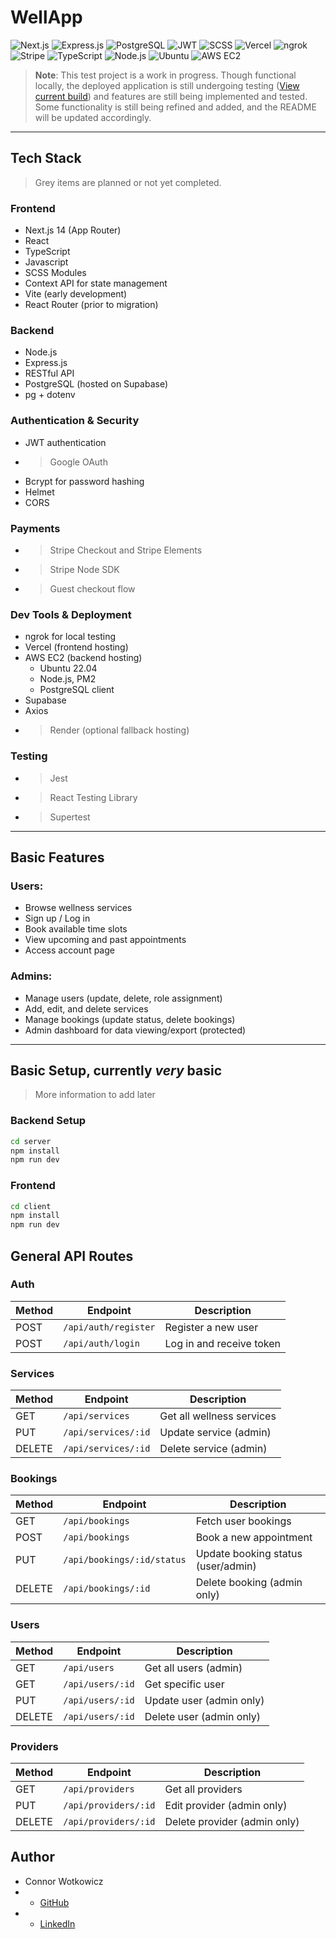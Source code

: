 # WellApp
![Next.js](https://img.shields.io/badge/Next.js-000?style=for-the-badge&logo=next.js&logoColor=white)
![Express.js](https://img.shields.io/badge/Express.js-000?style=for-the-badge&logo=express&logoColor=white)
![PostgreSQL](https://img.shields.io/badge/PostgreSQL-316192?style=for-the-badge&logo=postgresql&logoColor=white)
![JWT](https://img.shields.io/badge/JWT-000?style=for-the-badge&logo=jsonwebtokens&logoColor=white)
![SCSS](https://img.shields.io/badge/SCSS-cc6699?style=for-the-badge&logo=sass&logoColor=white)
![Vercel](https://img.shields.io/badge/Vercel-000?style=for-the-badge&logo=vercel&logoColor=white)
![ngrok](https://img.shields.io/badge/ngrok-1F1E37?style=for-the-badge&logo=ngrok&logoColor=white)
![Stripe](https://img.shields.io/badge/Stripe-635BFF?style=for-the-badge&logo=stripe&logoColor=white)
![TypeScript](https://img.shields.io/badge/TypeScript-3178C6?style=for-the-badge&logo=typescript&logoColor=white)
![Node.js](https://img.shields.io/badge/Node.js-339933?style=for-the-badge&logo=nodedotjs&logoColor=white)
![Ubuntu](https://img.shields.io/badge/Ubuntu-E95420?style=for-the-badge&logo=ubuntu&logoColor=white)
![AWS EC2](https://img.shields.io/badge/AWS%20EC2-232F3E?style=for-the-badge&logo=amazon-aws&logoColor=white)






> **Note**: This test project is a work in progress. Though functional locally, the deployed application is still undergoing testing ([View current build](https://wellness2k25.vercel.app/)) and features are still being implemented and tested. Some functionality is still being refined and added, and the README will be updated accordingly.

---

## Tech Stack

> Grey items are planned or not yet completed.

### Frontend
- Next.js 14 (App Router)
- React
- TypeScript
- Javascript
- SCSS Modules
- Context API for state management
- Vite (early development)
- React Router (prior to migration)

### Backend
- Node.js
- Express.js
- RESTful API
- PostgreSQL (hosted on Supabase)
- pg + dotenv

### Authentication & Security
- JWT authentication
- > Google OAuth
- Bcrypt for password hashing
- Helmet
- CORS
### Payments
- > Stripe Checkout and Stripe Elements
- > Stripe Node SDK
- > Guest checkout flow

### Dev Tools & Deployment
- ngrok for local testing
- Vercel (frontend hosting)
- AWS EC2 (backend hosting)
  - Ubuntu 22.04
  - Node.js, PM2 
  - PostgreSQL client
- Supabase 
- Axios
- > Render (optional fallback hosting)


### Testing
- > Jest
- > React Testing Library
- > Supertest


---

## Basic Features

### Users:
- Browse wellness services
- Sign up / Log in
- Book available time slots
- View upcoming and past appointments
- Access account page

### Admins:
- Manage users (update, delete, role assignment)
- Add, edit, and delete services
- Manage bookings (update status, delete bookings)
- Admin dashboard for data viewing/export (protected)



---

## Basic Setup, currently *very* basic
>More information to add later

### Backend Setup
```bash
cd server
npm install
npm run dev
```

### Frontend
```bash
cd client
npm install
npm run dev
```


## General API Routes

### Auth

| Method | Endpoint             | Description              |
|--------|----------------------|--------------------------|
| POST   | `/api/auth/register` | Register a new user      |
| POST   | `/api/auth/login`    | Log in and receive token |

### Services

| Method | Endpoint             | Description                |
|--------|----------------------|----------------------------|
| GET    | `/api/services`      | Get all wellness services  |
| PUT    | `/api/services/:id`  | Update service (admin)     |
| DELETE | `/api/services/:id`  | Delete service (admin)     |

### Bookings

| Method | Endpoint             | Description                     |
|--------|----------------------|---------------------------------|
| GET    | `/api/bookings`       | Fetch user bookings             |
| POST   | `/api/bookings`       | Book a new appointment          |
| PUT    | `/api/bookings/:id/status` | Update booking status (user/admin) |
| DELETE | `/api/bookings/:id`   | Delete booking (admin only)     |

### Users

| Method | Endpoint             | Description              |
|--------|----------------------|--------------------------|
| GET    | `/api/users`          | Get all users (admin)    |
| GET    | `/api/users/:id`      | Get specific user        |
| PUT    | `/api/users/:id`      | Update user (admin only) |
| DELETE | `/api/users/:id`      | Delete user (admin only) |

### Providers

| Method | Endpoint               | Description                        |
|--------|------------------------|------------------------------------|
| GET    | `/api/providers`        | Get all providers                  |
| PUT    | `/api/providers/:id`    | Edit provider (admin only)         |
| DELETE | `/api/providers/:id`    | Delete provider (admin only)       |



## Author

- Connor Wotkowicz
- - [GitHub](https://github.com/connorwotkowicz)
- - [LinkedIn](https://www.linkedin.com/in/wotkowicz)


